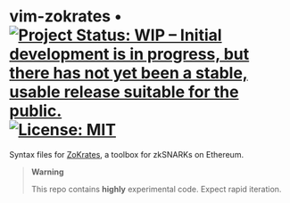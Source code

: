 # vim-zokrates • [![Project Status: WIP – Initial development is in progress, but there has not yet been a stable, usable release suitable for the public.](https://www.repostatus.org/badges/latest/wip.svg)](https://www.repostatus.org/#wip) [![License: MIT](https://img.shields.io/badge/License-MIT-yellow.svg)](https://opensource.org/licenses/MIT)

Syntax files for [ZoKrates](https://github.com/Zokrates/ZoKrates), a toolbox for zkSNARKs on Ethereum.

> **Warning**
>
> This repo contains **highly** experimental code. Expect rapid iteration.
